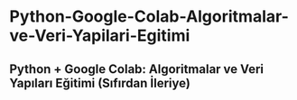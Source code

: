 # Python-Google-Colab-Algoritmalar-ve-Veri-Yapilari-Egitimi

## Python + Google Colab: Algoritmalar ve Veri Yapıları Eğitimi (Sıfırdan İleriye)
